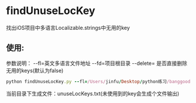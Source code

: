 # findUnuseLocKey
找出iOS项目中多语言Localizable.strings中无用的key

## 使用: 
参数说明：
--fl=英文多语言文件地址
--fd=项目根目录
--delete= 是否直接删除无用的keys(默认为false)

```ruby
python findUnuseLocKey.py --fl=/Users/jinfu/Desktop/python练习/banggood/en.lproj/Localizable.strings --fd=/Users/jinfu/Desktop/python练习/banggood --delete=1
```

当前目录下生成文件：unuseLocKeys.txt(未使用到的key会生成个文件输出)
